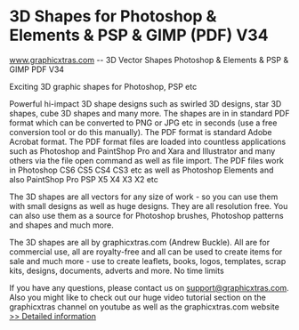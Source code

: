 # 3D Shapes for Photoshop & Elements & PSP & GIMP (PDF) V34
www.graphicxtras.com -- 3D Vector Shapes Photoshop & Elements & PSP & GIMP PDF V34

Exciting 3D graphic shapes for Photoshop, PSP etc

Powerful hi-impact 3D shape designs such as swirled 3D designs, star 3D shapes, cube 3D shapes and many more. The shapes are in in standard PDF format which can be converted to PNG or JPG etc in seconds (use a free conversion tool or do this manually). The PDF format is standard Adobe Acrobat format. The PDF format files are loaded into countless applications such as Photoshop and PaintShop Pro and Xara and Illustrator and many others via the file open command as well as file import. The PDF files work in Photoshop CS6 CS5 CS4 CS3 etc as well as Photoshop Elements and also PaintShop Pro PSP X5 X4 X3 X2 etc


The 3D shapes are all vectors for any size of work - so you can use them with small designs as well as huge designs. They are all resolution free. You can also use them as a source for Photoshop brushes, Photoshop patterns and shapes and much more.


The 3D shapes are all by graphicxtras.com (Andrew Buckle). All are for commercial use, all are royalty-free and all can be used to create items for sale and much more - use to create leaflets, books, logos, templates, scrap kits, designs, documents, adverts and more. No time limits


If you have any questions, please contact us on support@graphicxtras.com. Also you might like to check out our huge video tutorial section on the graphicxtras channel on youtube as well as the graphicxtras.com website
[>> Detailed information](https://secure.shareit.com/shareit/product.html?productid=300468805&affiliateid=200057808)